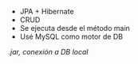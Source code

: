 - JPA + Hibernate
- CRUD
- Se ejecuta desde el método main
- Usé MySQL como motor de DB

<i>.jar, conexión a DB local</i>



